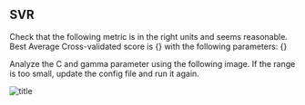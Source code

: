 ## SVR
Check that the following metric is in the right units and seems reasonable. Best Average Cross-validated score is {} with the following parameters: {}

Analyze the C and gamma parameter using the following image. If the range is too small, update the config file and run it again.

![title]({}{}_hyperparam.png)
